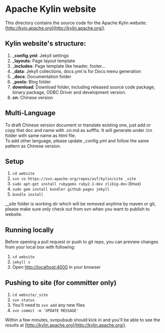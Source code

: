 <!--
{% comment %}
Licensed to the Apache Software Foundation (ASF) under one or more
contributor license agreements.  See the NOTICE file distributed with
this work for additional information regarding copyright ownership.
The ASF licenses this file to you under the Apache License, Version 2.0
(the "License"); you may not use this file except in compliance with
the License.  You may obtain a copy of the License at

http://www.apache.org/licenses/LICENSE-2.0

Unless required by applicable law or agreed to in writing, software
distributed under the License is distributed on an "AS IS" BASIS,
WITHOUT WARRANTIES OR CONDITIONS OF ANY KIND, either express or implied.
See the License for the specific language governing permissions and
limitations under the License.
{% endcomment %}
-->

# Apache Kylin website  
This directory contains the source code for the Apache Kylin website:
[http://kyin.apache.org](http://kylin.apache.org/).

## Kylin website's structure:

1. ___config.yml__: Jekyll settings
2. ___layouts__: Page layout template
3. ___includes__: Page template like header, footer...
2. ___data__: Jekyll collections, docs.yml is for Docs menu generation
3. ___docs__: Documentation folder
4. ___posts__: Blog folder
5. __download__: Download folder, including released source code package, binary package, ODBC Driver and development version.
6. __cn__: Chinese version 

## Multi-Language
To draft Chinese version document or translate existing one, just add or copy that doc and name with .cn.md as sufffix. It will generate under /cn folder with same name as html file.  
To add other language, please update _config.yml and follow the same pattern as Chinese version.

## Setup

1. `cd website`
2. `svn co https://svn.apache.org/repos/asf/kylin/site _site`
3. `sudo apt-get install rubygems ruby2.1-dev zlib1g-dev` (linux)
4. `sudo gem install bundler github-pages jekyll`
5. `bundle install`

___site_ folder is working dir which will be removed anytime by maven or git, please make sure only check out from svn when you want to publish to website.

## Running locally  
Before opening a pull request or push to git repo, you can preview changes from your local box with following:

1. `cd website`
2. `jekyll s`
3. Open [http://localhost:4000](http://localhost:4000) in your browser

## Pushing to site (for committer only)  
1. `cd website/_site`
2. `svn status`
3. You'll need to `svn add` any new files
4. `svn commit -m 'UPDATE MESSAGE'`

Within a few minutes, svnpubsub should kick in and you'll be able to
see the results at
[http://kylin.apache.org](http://kylin.apache.org/).